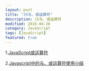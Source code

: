 ```yaml
---
layout: post
title: "JS与、或运算符"
description: JS与、或运算符
modified: 2016-04-26
category: JavaScript
tags: [JavaScript]
featured: true
---
```


1.[JavaScript或运算符](http://www.zhihu.com/question/22914542/answer/23070403)

2.[Javascript中的与、或运算符使用小结](http://www.jb51.net/article/23190.htm)